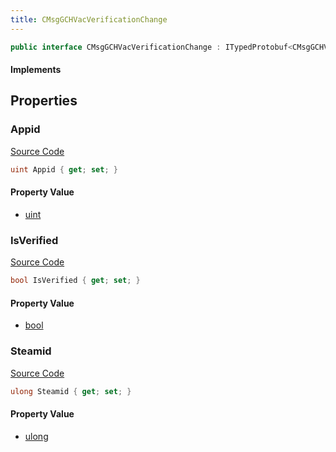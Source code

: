 ```yaml
---
title: CMsgGCHVacVerificationChange
---
```


```csharp
public interface CMsgGCHVacVerificationChange : ITypedProtobuf<CMsgGCHVacVerificationChange>, INativeHandle
```

#### Implements

## Properties

### Appid

[Source Code](https://github.com/swiftly-solution/swiftlys2/blob/main/managed/src/SwiftlyS2.Generated/Protobufs/Interfaces/CMsgGCHVacVerificationChange.cs#L16)

```csharp
uint Appid { get; set; }
```

#### Property Value

- [uint](https://learn.microsoft.com/dotnet/api/system.uint32)

### IsVerified

[Source Code](https://github.com/swiftly-solution/swiftlys2/blob/main/managed/src/SwiftlyS2.Generated/Protobufs/Interfaces/CMsgGCHVacVerificationChange.cs#L19)

```csharp
bool IsVerified { get; set; }
```

#### Property Value

- [bool](https://learn.microsoft.com/dotnet/api/system.boolean)

### Steamid

[Source Code](https://github.com/swiftly-solution/swiftlys2/blob/main/managed/src/SwiftlyS2.Generated/Protobufs/Interfaces/CMsgGCHVacVerificationChange.cs#L13)

```csharp
ulong Steamid { get; set; }
```

#### Property Value

- [ulong](https://learn.microsoft.com/dotnet/api/system.uint64)


